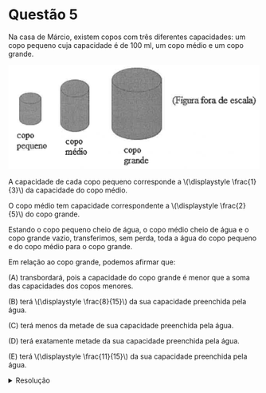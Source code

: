 # Questão 5

Na casa de Márcio, existem copos com três diferentes capacidades: um copo pequeno cuja capacidade é de 100 ml, um copo médio e um copo grande.

![image](./questao05_fig01.png)

A capacidade de cada copo pequeno corresponde a \\(\displaystyle \frac{1}{3}\\) da capacidade do copo médio.

O copo médio tem capacidade correspondente a \\(\displaystyle \frac{2}{5}\\) do copo grande.

Estando o copo pequeno cheio de água, o copo médio cheio de água e o copo grande vazio, transferimos, sem perda, toda a água do copo pequeno e do copo médio para o copo grande.

Em relação ao copo grande, podemos afirmar que:

(A) transbordará, pois a capacidade do copo grande é menor que a soma das capacidades dos copos menores.

(B) terá \\(\displaystyle \frac{8}{15}\\) da sua capacidade preenchida pela água.

(C) terá menos da metade de sua capacidade preenchida pela água.

(D) terá exatamente metade da sua capacidade preenchida pela água.

(E) terá \\(\displaystyle \frac{11}{15}\\) da sua capacidade preenchida pela água.

<details>
  <summary>Resolução</summary>
  
  ## Resolução
  Chamemos de P, M e G as capacidades dos copos pequeno, médio e grande, respectivamente. Já sabemos que P = 100 ml

  Foi dado que \\(P = \displaystyle \frac{M}{3}\\), ou seja, \\(M = 3P = 3 \times 100 = 300\\) ml.

  Também foi dado que \\(M = \displaystyle \frac{2G}{5}\\), ou seja, \\(G = \displaystyle \frac{5M}{2} = \displaystyle \frac{5 \times 300}{2} = 750 \\) ml.
  
  ![image](./resolucao05_fig01.png)

  Ao despejar o conteúdo dos copos pequeno (100 ml) e médio (300 ml) no copo grande, não iremos enchê-lo, pois a soma deles é de 400 ml de água. Isso corresponde à fração de \\( \displaystyle \frac{P+M}{G} = \displaystyle \frac{400}{750} = \displaystyle \frac{8}{15}\\) da capacidade total do copo grande.

  > Resposta: Alternativa (B)
</details>